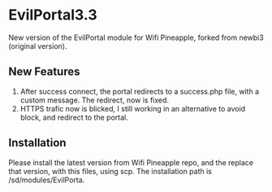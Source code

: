 # EvilPortal3.3
New version of the EvilPortal module for Wifi Pineapple, forked from newbi3 (original version).

## New Features
1. After success connect, the portal redirects to a success.php file, with a custom message. The redirect, now is fixed.
2. HTTPS trafic now is blicked, I still working in an alternative to avoid block, and redirect to the portal.


## Installation
Please install the latest version from Wifi Pineapple repo, and the replace that version, with this files, using scp. The installation path is /sd/modules/EvilPorta.